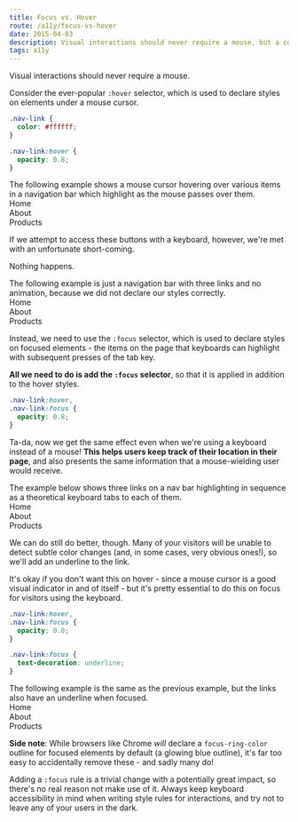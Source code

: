 ```yaml
---
title: Focus vs. Hover
route: /a11y/focus-vs-hover
date: 2015-04-03
description: Visual interactions should never require a mouse, but a common CSS pattern leaves many keyboard-wielding visitors in the dark.
tags: a11y
---
```


Visual interactions should never require a mouse.

Consider the ever-popular `:hover` selector, which is used to declare styles
on elements under a mouse cursor.

```css
.nav-link {
  color: #ffffff;
}

.nav-link:hover {
  opacity: 0.8;
}
```

<span class="sr-only">
    The following example shows a mouse cursor hovering over various items
    in a navigation bar which highlight as the mouse passes over them.
</span>
<div class="demo hover-a11y" aria-hidden="true">
    <div class="row flex">
        <div class="mouse-pointer">
            <div class="head"></div>
            <div class="tail"></div>
        </div>
        <div class="button">Home</div>
        <div class="button">About</div>
        <div class="button">Products</div>
    </div>
</div>

If we attempt to access these buttons with a keyboard, however, we're met
with an unfortunate short-coming.

Nothing happens.

<span class="sr-only">
    The following example is just a navigation bar with three links and no
    animation, because we did not declare our styles correctly.
</span>
<div class="demo hover-a11y no-active" aria-hidden="true">
    <div class="row flex">
        <div class="button">Home</div>
        <div class="button">About</div>
        <div class="button">Products</div>
    </div>
</div>

Instead, we need to use the `:focus` selector, which is used to declare styles
on focused elements - the items on the page that keyboards can highlight with
subsequent presses of the tab key.

**All we need to do is add the `:focus` selector**, so that it is applied in
addition to the hover styles.

```css
.nav-link:hover,
.nav-link:focus {
  opacity: 0.8;
}
```

Ta-da, now we get the same effect even when we're using a keyboard instead of
a mouse! **This helps users keep track of their location in their page**, and
also presents the same information that a mouse-wielding user would receive.

<span class="sr-only">
    The example below shows three links on a nav bar highlighting in sequence
    as a theoretical keyboard tabs to each of them.
</span>
<div class="demo hover-a11y" aria-hidden="true">
    <div class="row flex">
        <div class="button">Home</div>
        <div class="button">About</div>
        <div class="button">Products</div>
    </div>
</div>

We can do still do better, though. Many of your visitors will be unable to
detect subtle color changes (and, in some cases, very obvious ones!), so we'll
add an underline to the link.

It's okay if you don't want this on hover - since a mouse cursor is a good
visual indicator in and of itself - but it's pretty essential to do this on
focus for visitors using the keyboard.

```css
.nav-link:hover,
.nav-link:focus {
  opacity: 0.8;
}

.nav-link:focus {
  text-decoration: underline;
}
```

<span class="sr-only">
    The following example is the same as the previous example, but the links
    also have an underline when focused.
</span>
<div class="demo hover-a11y with-underline" aria-hidden="true">
    <div class="row flex">
        <div class="button">Home</div>
        <div class="button">About</div>
        <div class="button">Products</div>
    </div>
</div>

**Side note**: While browsers like Chrome _will_ declare a
`focus-ring-color` outline for focused elements by default (a glowing blue
outline), it's far too easy to accidentally remove these - and sadly many do!

Adding a `:focus` rule is a trivial change with a potentially great impact, so
there's no real reason not make use of it. Always keep keyboard accessibility
in mind when writing style rules for interactions, and try not to leave any of
your users in the dark.
